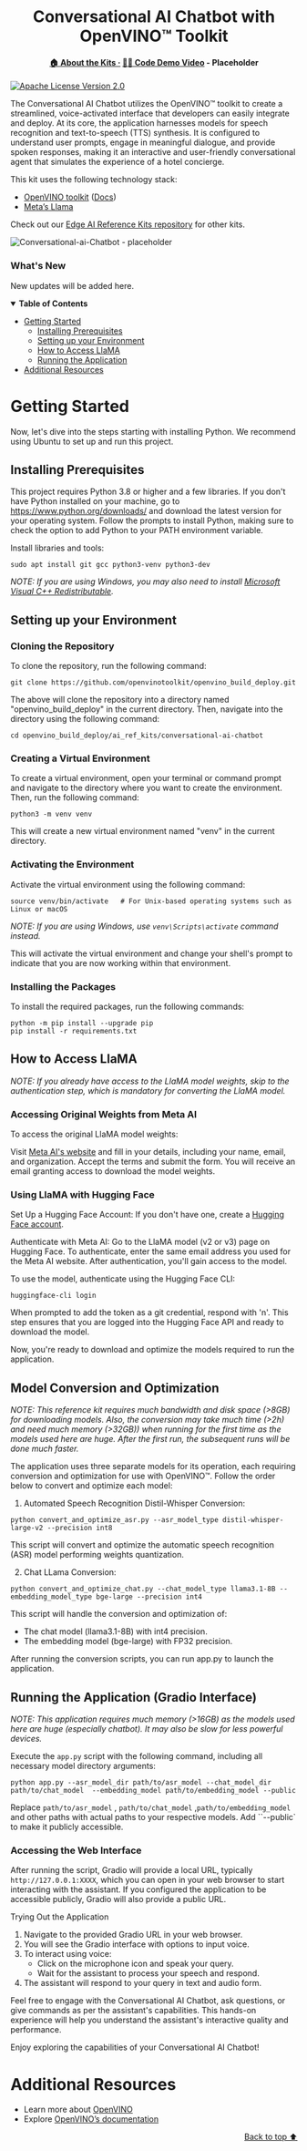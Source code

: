 <div id="top" align="center">
  <h1>Conversational AI Chatbot with OpenVINO™ Toolkit</h1>
  <h4>
    <a href="https://www.intel.com/content/www/us/en/developer/topic-technology/edge-5g/open-potential.html">🏠&nbsp;About&nbsp;the&nbsp;Kits&nbsp;·</a>
    <a href="">👨‍💻&nbsp;Code&nbsp;Demo&nbsp;Video</a> - Placeholder
  </h4>
</div>

[![Apache License Version 2.0](https://img.shields.io/badge/license-Apache_2.0-green.svg)](https://github.com/openvinotoolkit/openvino_build_deploy/blob/master/LICENSE.txt)

The Conversational AI Chatbot utilizes the OpenVINO™ toolkit to create a streamlined, voice-activated interface that developers can easily integrate and deploy. At its core, the application harnesses models for speech recognition and text-to-speech (TTS) synthesis. It is configured to understand user prompts, engage in meaningful dialogue, and provide spoken responses, making it an interactive and user-friendly conversational agent that simulates the experience of a hotel concierge.

This kit uses the following technology stack:
- [OpenVINO toolkit](https://www.intel.com/content/www/us/en/developer/tools/openvino-toolkit/overview.html) ([Docs](https://docs.openvino.ai/))
- [Meta’s Llama](https://llama.meta.com/llama3/)

Check out our [Edge AI Reference Kits repository](/) for other kits.

![Conversational-ai-Chatbot](https://github.com/openvinotoolkit/openvino_notebooks/assets/138901786/e0c2f2db-c213-4071-970b-09ebc1eea710) - placeholder

### What's New

New updates will be added here.

<details open><summary><b>Table of Contents</b></summary>
  
- [Getting Started](#getting-started)
  - [Installing Prerequisites](#installing-prerequisites)
  - [Setting up your Environment](#setting-up-your-environment)
  - [How to Access LlaMA](#how-to-access-llama)
  - [Running the Application](#running-the-application)
- [Additional Resources](#additional-resources)

</details>

# Getting Started

Now, let's dive into the steps starting with installing Python. We recommend using Ubuntu to set up and run this project.

## Installing Prerequisites

This project requires Python 3.8 or higher and a few libraries. If you don't have Python installed on your machine, go to https://www.python.org/downloads/ and download the latest version for your operating system. Follow the prompts to install Python, making sure to check the option to add Python to your PATH environment variable.

Install libraries and tools:

```shell
sudo apt install git gcc python3-venv python3-dev
```

_NOTE: If you are using Windows, you may also need to install [Microsoft Visual C++ Redistributable](https://aka.ms/vs/16/release/vc_redist.x64.exe)._

## Setting up your Environment

### Cloning the Repository

To clone the repository, run the following command:

```shell
git clone https://github.com/openvinotoolkit/openvino_build_deploy.git
```

The above will clone the repository into a directory named "openvino_build_deploy" in the current directory. Then, navigate into the directory using the following command:

```shell
cd openvino_build_deploy/ai_ref_kits/conversational-ai-chatbot
```

### Creating a Virtual Environment

To create a virtual environment, open your terminal or command prompt and navigate to the directory where you want to create the environment. Then, run the following command:

```shell
python3 -m venv venv
```
This will create a new virtual environment named "venv" in the current directory.

### Activating the Environment

Activate the virtual environment using the following command:

```shell
source venv/bin/activate   # For Unix-based operating systems such as Linux or macOS
```

_NOTE: If you are using Windows, use `venv\Scripts\activate` command instead._

This will activate the virtual environment and change your shell's prompt to indicate that you are now working within that environment.

### Installing the Packages

To install the required packages, run the following commands:

```shell
python -m pip install --upgrade pip 
pip install -r requirements.txt
```
## How to Access LlaMA

_NOTE: If you already have access to the LlaMA model weights, skip to the authentication step, which is mandatory for converting the LlaMA model._

### Accessing Original Weights from Meta AI

To access the original LlaMA model weights:

Visit [Meta AI's website](https://ai.meta.com/resources/models-and-libraries/llama-downloads/) and fill in your details, including your name, email, and organization.
Accept the terms and submit the form. You will receive an email granting access to download the model weights.

### Using LlaMA with Hugging Face

Set Up a Hugging Face Account: If you don't have one, create a [Hugging Face account](https://huggingface.co/welcome).

Authenticate with Meta AI: Go to the LlaMA model (v2 or v3) page on Hugging Face. To authenticate, enter the same email address you used for the Meta AI website. After authentication, you'll gain access to the model.

To use the model, authenticate using the Hugging Face CLI:

```shell
huggingface-cli login
```
When prompted to add the token as a git credential, respond with 'n'. This step ensures that you are logged into the Hugging Face API and ready to download the model.

Now, you're ready to download and optimize the models required to run the application.

## Model Conversion and Optimization

_NOTE: This reference kit requires much bandwidth and disk space (>8GB) for downloading models. Also, the conversion may take much time (>2h) and need much memory (>32GB)) when running for the first time as the models used here are huge. After the first run, the subsequent runs will be done much faster._

The application uses three separate models for its operation, each requiring conversion and optimization for use with OpenVINO™. Follow the order below to convert and optimize each model:

1. Automated Speech Recognition Distil-Whisper Conversion:
```shell
python convert_and_optimize_asr.py --asr_model_type distil-whisper-large-v2 --precision int8
```
This script will convert and optimize the automatic speech recognition (ASR) model performing weights quantization.

2. Chat LLama Conversion:
```shell
python convert_and_optimize_chat.py --chat_model_type llama3.1-8B --embedding_model_type bge-large --precision int4
```
This script will handle the conversion and optimization of:

- The chat model (llama3.1-8B) with int4 precision.
- The embedding model (bge-large) with FP32 precision.

After running the conversion scripts, you can run app.py to launch the application.

## Running the Application (Gradio Interface)

_NOTE: This application requires much memory (>16GB) as the models used here are huge (especially chatbot). It may also be slow for less powerful devices._

Execute the `app.py` script with the following command, including all necessary model directory arguments:
```shell
python app.py --asr_model_dir path/to/asr_model --chat_model_dir path/to/chat_model  --embedding_model path/to/embedding_model --public
```
Replace `path/to/asr_model` , `path/to/chat_model` ,`path/to/embedding_model` and other paths  with actual paths to your respective models. Add ``--public` to make it publicly accessible.

### Accessing the Web Interface
After running the script, Gradio will provide a local URL, typically `http://127.0.0.1:XXXX`, which you can open in your web browser to start interacting with the assistant. If you configured the application to be accessible publicly, Gradio will also provide a public URL.

Trying Out the Application
1. Navigate to the provided Gradio URL in your web browser.
2. You will see the Gradio interface with options to input voice.
3. To interact using voice:
    - Click on the microphone icon and speak your query.
    - Wait for the assistant to process your speech and respond.
4. The assistant will respond to your query in text and audio form.

Feel free to engage with the Conversational AI Chatbot, ask questions, or give commands as per the assistant's capabilities. This hands-on experience will help you understand the assistant's interactive quality and performance.

Enjoy exploring the capabilities of your Conversational AI Chatbot!

# Additional Resources
- Learn more about [OpenVINO](https://www.intel.com/content/www/us/en/developer/tools/openvino-toolkit/overview.html)
- Explore [OpenVINO’s documentation](https://docs.openvino.ai/2024/home.html)

<p align="right"><a href="#top">Back to top ⬆️</a></p>
